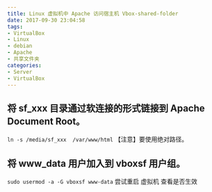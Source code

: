 ```yaml
---
title: Linux 虚拟机中 Apache 访问宿主机 Vbox-shared-folder
date: 2017-09-30 23:04:58
tags:
- VirtualBox
- Linux
- debian
- Apache
- 共享文件夹
categories:
- Server 
- VirtualBox
---
```


## 将 sf_xxx 目录通过软连接的形式链接到 Apache Document Root。
``ln -s /media/sf_xxx  /var/www/html``
【注意】要使用绝对路径。
## 将 www_data 用户加入到 vboxsf 用户组。
``sudo usermod -a -G vboxsf www-data``
尝试重启 虚拟机 查看是否生效